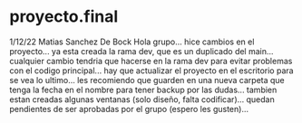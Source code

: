 # proyecto.final

1/12/22 Matias Sanchez De Bock
Hola grupo... 
hice cambios en el proyecto... 
ya esta creada la rama dev, que es un duplicado del main...
cualquier cambio tendria que hacerse en la rama dev para evitar problemas con el codigo principal...
hay que actualizar el proyecto en el escritorio para se vea lo ultimo...
les recomiendo que guarden en una nueva carpeta que tenga la fecha en el nombre para tener backup por las dudas...
tambien estan creadas algunas ventanas (solo diseño, falta codificar)... 
quedan pendientes de ser aprobadas por el grupo (espero les gusten)...

